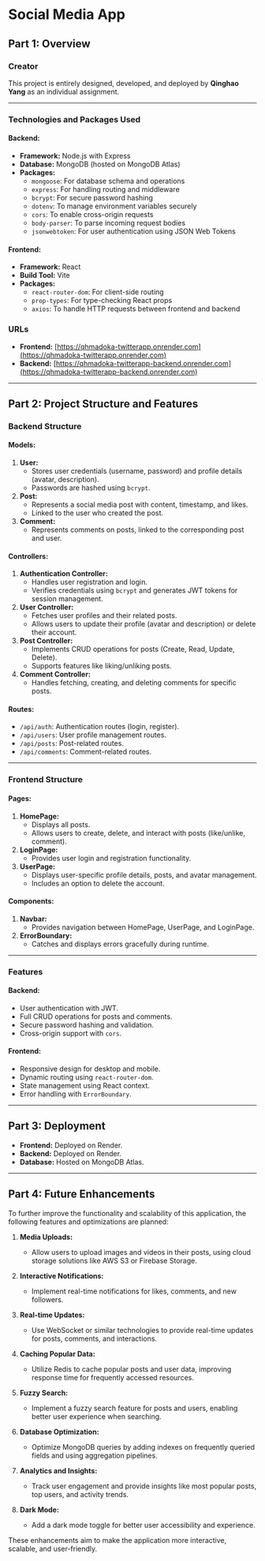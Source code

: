 # Social Media App

## Part 1: Overview

### Creator
This project is entirely designed, developed, and deployed by **Qinghao Yang** as an individual assignment.

---

### Technologies and Packages Used

#### **Backend:**
- **Framework:** Node.js with Express
- **Database:** MongoDB (hosted on MongoDB Atlas)
- **Packages:**
  - `mongoose`: For database schema and operations
  - `express`: For handling routing and middleware
  - `bcrypt`: For secure password hashing
  - `dotenv`: To manage environment variables securely
  - `cors`: To enable cross-origin requests
  - `body-parser`: To parse incoming request bodies
  - `jsonwebtoken`: For user authentication using JSON Web Tokens

#### **Frontend:**
- **Framework:** React
- **Build Tool:** Vite
- **Packages:**
  - `react-router-dom`: For client-side routing
  - `prop-types`: For type-checking React props
  - `axios`: To handle HTTP requests between frontend and backend

### URLs
- **Frontend:** [https://qhmadoka-twitterapp.onrender.com](https://qhmadoka-twitterapp.onrender.com)
- **Backend:** [https://qhmadoka-twitterapp-backend.onrender.com](https://qhmadoka-twitterapp-backend.onrender.com)

---

## Part 2: Project Structure and Features

### Backend Structure
#### **Models:**
1. **User:**
   - Stores user credentials (username, password) and profile details (avatar, description).
   - Passwords are hashed using `bcrypt`.
2. **Post:**
   - Represents a social media post with content, timestamp, and likes.
   - Linked to the user who created the post.
3. **Comment:**
   - Represents comments on posts, linked to the corresponding post and user.

#### **Controllers:**
1. **Authentication Controller:**
   - Handles user registration and login.
   - Verifies credentials using `bcrypt` and generates JWT tokens for session management.
2. **User Controller:**
   - Fetches user profiles and their related posts.
   - Allows users to update their profile (avatar and description) or delete their account.
3. **Post Controller:**
   - Implements CRUD operations for posts (Create, Read, Update, Delete).
   - Supports features like liking/unliking posts.
4. **Comment Controller:**
   - Handles fetching, creating, and deleting comments for specific posts.

#### **Routes:**
- `/api/auth`: Authentication routes (login, register).
- `/api/users`: User profile management routes.
- `/api/posts`: Post-related routes.
- `/api/comments`: Comment-related routes.

---

### Frontend Structure
#### **Pages:**
1. **HomePage:**
   - Displays all posts.
   - Allows users to create, delete, and interact with posts (like/unlike, comment).
2. **LoginPage:**
   - Provides user login and registration functionality.
3. **UserPage:**
   - Displays user-specific profile details, posts, and avatar management.
   - Includes an option to delete the account.

#### **Components:**
1. **Navbar:**
   - Provides navigation between HomePage, UserPage, and LoginPage.
2. **ErrorBoundary:**
   - Catches and displays errors gracefully during runtime.

---

### Features
#### **Backend:**
- User authentication with JWT.
- Full CRUD operations for posts and comments.
- Secure password hashing and validation.
- Cross-origin support with `cors`.

#### **Frontend:**
- Responsive design for desktop and mobile.
- Dynamic routing using `react-router-dom`.
- State management using React context.
- Error handling with `ErrorBoundary`.

---

## Part 3: Deployment
- **Frontend:** Deployed on Render.
- **Backend:** Deployed on Render.
- **Database:** Hosted on MongoDB Atlas.

---

## Part 4: Future Enhancements

To further improve the functionality and scalability of this application, the following features and optimizations are planned:

1. **Media Uploads:**
   - Allow users to upload images and videos in their posts, using cloud storage solutions like AWS S3 or Firebase Storage.

2. **Interactive Notifications:**
   - Implement real-time notifications for likes, comments, and new followers.

3. **Real-time Updates:**
   - Use WebSocket or similar technologies to provide real-time updates for posts, comments, and interactions.

4. **Caching Popular Data:**
   - Utilize Redis to cache popular posts and user data, improving response time for frequently accessed resources.

5. **Fuzzy Search:**
   - Implement a fuzzy search feature for posts and users, enabling better user experience when searching.

6. **Database Optimization:**
   - Optimize MongoDB queries by adding indexes on frequently queried fields and using aggregation pipelines.

7. **Analytics and Insights:**
   - Track user engagement and provide insights like most popular posts, top users, and activity trends.

8. **Dark Mode:**
   - Add a dark mode toggle for better user accessibility and experience.

These enhancements aim to make the application more interactive, scalable, and user-friendly.
